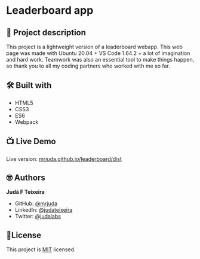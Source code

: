 # Leaderboard app
## 📑 Project description
This project is a lightweight version of a leaderboard webapp.
This web page was made with Ubuntu 20.04 + VS Code 1.64.2 + a lot of imagination and hard work.
Teamwork was also an essential tool to make things happen, so thank you to all my coding partners who worked with me so far.

## 🛠 Built with
- HTML5
- CSS3
- ES6
- Webpack

## 📺 Live Demo
Live version: [mrjuda.github.io/leaderboard/dist](https://mrjuda.github.io/leaderboard/dist/)

## 🤓 Authors
**Judá F Teixeira**
- GitHub: [@mrjuda](https://github.com/mrjuda "Judá Teixeira's GitHub profile")
- LinkedIn: [@judateixeira](https://www.linkedin.com/in/judateixeira "Judá Teixeira's Linkedin profile")
- Twitter: [@judalabs](https://twitter.com/judalabs)

## 📝License
This project is [MIT](https://github.com/mrjuda/leaderboard/blob/main/LICENSE) licensed.
